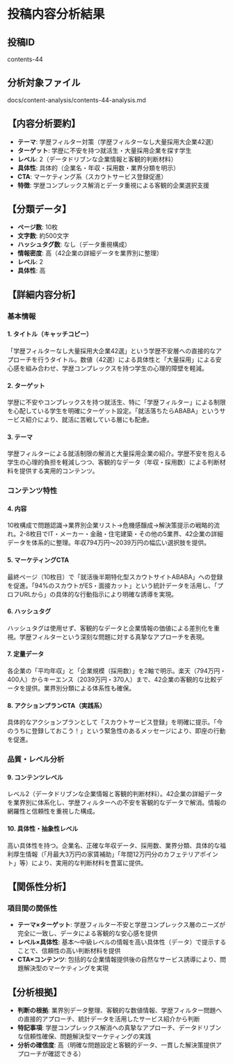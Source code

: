 # 投稿内容分析結果

## 投稿ID
contents-44

## 分析対象ファイル
docs/content-analysis/contents-44-analysis.md

## 【内容分析要約】
- **テーマ**: 学歴フィルター対策（学歴フィルターなし大量採用大企業42選）
- **ターゲット**: 学歴に不安を持つ就活生・大量採用企業を探す学生
- **レベル**: 2（データドリブンな企業情報と客観的判断材料）
- **具体性**: 具体的（企業名・年収・採用数・業界分類を明示）
- **CTA**: マーケティング系（スカウトサービス登録促進）
- **特徴**: 学歴コンプレックス解消とデータ重視による客観的企業選択支援

## 【分類データ】
- **ページ数**: 10枚
- **文字数**: 約500文字
- **ハッシュタグ数**: なし（データ重視構成）
- **情報密度**: 高（42企業の詳細データを業界別に整理）
- **レベル**: 2
- **具体性**: 高

## 【詳細内容分析】

### 基本情報
#### 1. タイトル（キャッチコピー）
「学歴フィルターなし大量採用大企業42選」という学歴不安層への直接的なアプローチを行うタイトル。数値（42選）による具体性と「大量採用」による安心感を組み合わせ、学歴コンプレックスを持つ学生の心理的障壁を軽減。

#### 2. ターゲット
学歴に不安やコンプレックスを持つ就活生、特に「学歴フィルター」による制限を心配している学生を明確にターゲット設定。「就活落ちたらABABA」というサービス紹介により、就活に苦戦している層にも配慮。

#### 3. テーマ
学歴フィルターによる就活制限の解消と大量採用企業の紹介。学歴不安を抱える学生の心理的負担を軽減しつつ、客観的なデータ（年収・採用数）による判断材料を提供する実用的コンテンツ。

### コンテンツ特性
#### 4. 内容
10枚構成で問題認識→業界別企業リスト→危機感醸成→解決策提示の戦略的流れ。2-8枚目でIT・メーカー・金融・住宅建築・その他の5業界、42企業の詳細データを体系的に整理。年収794万円〜2039万円の幅広い選択肢を提供。

#### 5. マーケティングCTA
最終ページ（10枚目）で「就活後半期特化型スカウトサイトABABA」への登録を促進。「94%のスカウトがES・面接カット」という統計データを活用し、「プロフURLから」の具体的な行動指示により明確な誘導を実現。

#### 6. ハッシュタグ
ハッシュタグは使用せず、客観的なデータと企業情報の価値による差別化を重視。学歴フィルターという深刻な問題に対する真摯なアプローチを表現。

#### 7. 定量データ
各企業の「平均年収」と「企業規模（採用数）」を2軸で明示。楽天（794万円・400人）からキーエンス（2039万円・370人）まで、42企業の客観的な比較データを提供。業界別分類による体系性も確保。

#### 8. アクションプランCTA（実践系）
具体的なアクションプランとして「スカウトサービス登録」を明確に提示。「今のうちに登録しておこう！」という緊急性のあるメッセージにより、即座の行動を促進。

### 品質・レベル分析
#### 9. コンテンツレベル
レベル2（データドリブンな企業情報と客観的判断材料）。42企業の詳細データを業界別に体系化し、学歴フィルターへの不安を客観的なデータで解消。情報の網羅性と信頼性を重視した構成。

#### 10. 具体性・抽象性レベル
高い具体性を持つ。企業名、正確な年収データ、採用数、業界分類、具体的な福利厚生情報（「月最大3万円の家賃補助」「年間12万円分のカフェテリアポイント」等）により、実用的な判断材料を豊富に提供。

## 【関係性分析】
### 項目間の関係性
- **テーマ×ターゲット**: 学歴フィルター不安と学歴コンプレックス層のニーズが完全に一致し、データによる客観的な安心感を提供
- **レベル×具体性**: 基本〜中級レベルの情報を高い具体性（データ）で提示することで、信頼性の高い判断材料を提供
- **CTA×コンテンツ**: 包括的な企業情報提供後の自然なサービス誘導により、問題解決型のマーケティングを実現

## 【分析根拠】
- **判断の根拠**: 業界別データ整理、客観的な数値情報、学歴フィルター問題への直接的アプローチ、統計データを活用したサービス紹介から判断
- **特記事項**: 学歴コンプレックス解消への真摯なアプローチ、データドリブンな信頼性確保、問題解決型マーケティングの実践
- **分析の確信度**: 高（明確な問題設定と客観的データ、一貫した解決策提供アプローチが確認できる）
